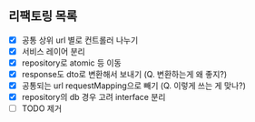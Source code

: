 ## 리팩토링 목록
- [x] 공통 상위 url 별로 컨트롤러 나누기
- [x] 서비스 레이어 분리
- [x] repository로 atomic 등 이동
- [x] response도 dto로 변환해서 보내기 (Q. 변환하는게 왜 좋지?)
- [x] 공통되는 url requestMapping으로 빼기 (Q. 이렇게 쓰는 게 맞나?)
- [x] repository의 db 경우 고려 interface 분리
- [ ] TODO 제거

